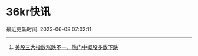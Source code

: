 # 36kr快讯

最近更新时间: 2023-06-08 07:02:11

--- 
1. [美股三大指数涨跌不一，热门中概股多数下跌](https://www.36kr.com/newsflashes/2292233633372161) 
